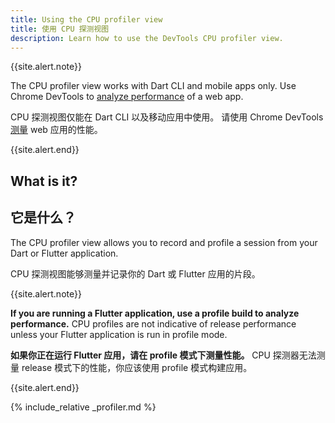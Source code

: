 ```yaml
---
title: Using the CPU profiler view
title: 使用 CPU 探测视图
description: Learn how to use the DevTools CPU profiler view.
---
```


{{site.alert.note}}

  The CPU profiler view works with Dart CLI and mobile apps only.
  Use Chrome DevTools to [analyze performance][]
  of a web app.

  CPU 探测视图仅能在 Dart CLI 以及移动应用中使用。
  请使用 Chrome DevTools [测量][analyze performance] web 应用的性能。

{{site.alert.end}}

## What is it?

## 它是什么？

The CPU profiler view allows you to record and profile a
session from your Dart or Flutter application.

CPU 探测视图能够测量并记录你的 Dart 或 Flutter 应用的片段。

{{site.alert.note}}

  **If you are running a Flutter application,
  use a profile build to analyze performance.**
  CPU profiles are not indicative of release performance
  unless your Flutter application is run in profile mode.

  **如果你正在运行 Flutter 应用，请在 profile 模式下测量性能。**
  CPU 探测器无法测量 release 模式下的性能，你应该使用 profile 模式构建应用。

{{site.alert.end}}

{% include_relative _profiler.md %}

[analyze performance]: https://developers.google.com/web/tools/chrome-devtools/evaluate-performance/
